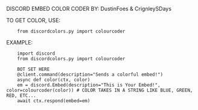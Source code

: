DISCORD EMBED COLOR CODER BY:
         DustinFoes & CrignleySDays


TO GET COLOR, USE: 
        
        from discordcolors.py import colourcoder


EXAMPLE:

        import discord
        from discordcolors.py import colourcoder

        BOT SET HERE
        @client.command(description="Sends a colorful embed!")
        async def color(ctx, color)
        em = discord.Embed(description="This is Your Embed!", color=colourcoder(color)) # COLOR TAKES IN A STRING LIKE BLUE, GREEN, RED, ETC...
        await ctx.respond(embed=em)
